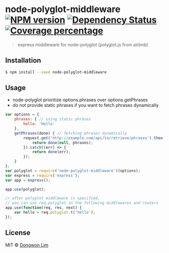 # node-polyglot-middleware [![NPM version][npm-image]][npm-url] [![Dependency Status][daviddm-image]][daviddm-url] [![Coverage percentage][coveralls-image]][coveralls-url]
> express middleware for node-polyglot (polyglot.js from airbnb)

## Installation

```sh
$ npm install --save node-polyglot-middleware
```

## Usage
- node-polyglot prioritize options.phrases over options.getPhrases
- do not provide static phrases if you want to fetch phrases dynamically
```js
var options = {
    phrases: { // using static phrases
        hello: 'Hello'
    },
    getPhrases(done) { // fetching phrases dynamically
        request.get('http://example.com/api/to/retrieve/phrases').then((phrases) => {
            return done(null, phrases);
        }).catch((err) => {
            return done(err);
        });
    }
};
var polyglot = require('node-polyglot-middleware')(options);
var express = require('express');
var app = express();

app.use(polyglot);

// after polyglot middleware is specified,
// you can use req.polyglot in the following middlewares and routers
app.use(function(req, res, next) {
    var hello = req.polyglot.t('hello');
});
```

## License

MIT © [Dongwon Lim](idw111@gmail.com)


[npm-image]: https://badge.fury.io/js/node-polyglot-middleware.svg
[npm-url]: https://npmjs.org/package/node-polyglot-middleware
[travis-image]: https://travis-ci.org/idw111/node-polyglot-middleware.svg?branch=master
[travis-url]: https://travis-ci.org/idw111/node-polyglot-middleware
[daviddm-image]: https://david-dm.org/idw111/node-polyglot-middleware.svg?theme=shields.io
[daviddm-url]: https://david-dm.org/idw111/node-polyglot-middleware
[coveralls-image]: https://coveralls.io/repos/idw111/node-polyglot-middleware/badge.svg
[coveralls-url]: https://coveralls.io/r/idw111/node-polyglot-middleware
